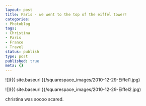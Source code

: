 ```yaml
---
layout: post
title: Paris - we went to the top of the eiffel tower!
categories:
- Photoblog
tags:
- Christina
- Paris
- France
- Travel
status: publish
type: post
published: true
meta: {}
---
```


![]({{ site.baseurl }}/squarespace_images/2010-12-29-Eiffel1.jpg)

![]({{ site.baseurl }}/squarespace_images/2010-12-29-Eiffel2.jpg)

christina was soooo scared.
